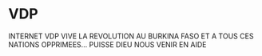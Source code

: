 # VDP
INTERNET VDP VIVE LA REVOLUTION AU BURKINA FASO ET A TOUS CES NATIONS OPPRIMEES… PUISSE DIEU NOUS VENIR EN AIDE
